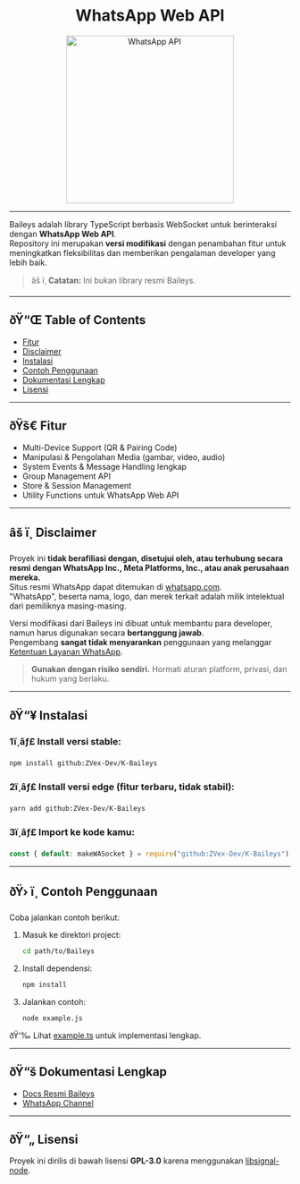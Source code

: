 
# <div align="center">WhatsApp Web API</div>

<div align="center">
  <img src="https://files.catbox.moe/2uswoi.png" alt="WhatsApp API" width="300"/>
</div>

---

Baileys adalah library TypeScript berbasis WebSocket untuk berinteraksi dengan **WhatsApp Web API**.  
Repository ini merupakan **versi modifikasi** dengan penambahan fitur untuk meningkatkan fleksibilitas dan memberikan pengalaman developer yang lebih baik.

> âš ï¸ **Catatan:** Ini bukan library resmi Baileys.

---

## ðŸ“Œ Table of Contents
- [Fitur](#-fitur)
- [Disclaimer](#-disclaimer)
- [Instalasi](#-instalasi)
- [Contoh Penggunaan](#-contoh-penggunaan)
- [Dokumentasi Lengkap](#-dokumentasi-lengkap)
- [Lisensi](#-lisensi)

---

## ðŸš€ Fitur
- Multi-Device Support (QR & Pairing Code)
- Manipulasi & Pengolahan Media (gambar, video, audio)
- System Events & Message Handling lengkap
- Group Management API
- Store & Session Management
- Utility Functions untuk WhatsApp Web API

---

## âš ï¸ Disclaimer
Proyek ini **tidak berafiliasi dengan, disetujui oleh, atau terhubung secara resmi dengan WhatsApp Inc., Meta Platforms, Inc., atau anak perusahaan mereka.**  
Situs resmi WhatsApp dapat ditemukan di [whatsapp.com](https://www.whatsapp.com).  
"WhatsApp", beserta nama, logo, dan merek terkait adalah milik intelektual dari pemiliknya masing-masing.

Versi modifikasi dari Baileys ini dibuat untuk membantu para developer, namun harus digunakan secara **bertanggung jawab**.  
Pengembang **sangat tidak menyarankan** penggunaan yang melanggar [Ketentuan Layanan WhatsApp](https://www.whatsapp.com/legal/terms-of-service).

> **Gunakan dengan risiko sendiri.** Hormati aturan platform, privasi, dan hukum yang berlaku.

---

## ðŸ“¥ Instalasi

### 1ï¸âƒ£ Install versi stable:
```bash
npm install github:ZVex-Dev/K-Baileys
```

### 2ï¸âƒ£ Install versi edge (fitur terbaru, tidak stabil):
```bash
yarn add github:ZVex-Dev/K-Baileys
```

### 3ï¸âƒ£ Import ke kode kamu:
```javascript
const { default: makeWASocket } = require("github:ZVex-Dev/K-Baileys");
```

---

## ðŸ› ï¸ Contoh Penggunaan
Coba jalankan contoh berikut:

1. Masuk ke direktori project:
   ```bash
   cd path/to/Baileys
   ```

2. Install dependensi:
   ```bash
   npm install
   ```

3. Jalankan contoh:
   ```bash
   node example.js
   ```

ðŸ‘‰ Lihat [example.ts](Example/example.ts) untuk implementasi lengkap.

---

## ðŸ“š Dokumentasi Lengkap
- [Docs Resmi Baileys](https://guide.whiskeysockets.io/)
- [WhatsApp Channel](https://whatsapp.com/channel/0029Vaj4X9iAInPuhzUk3v1L)

---

## ðŸ“„ Lisensi
Proyek ini dirilis di bawah lisensi **GPL-3.0** karena menggunakan [libsignal-node](https://git.questbook.io/backend/service-coderunner/-/merge_requests/1).
